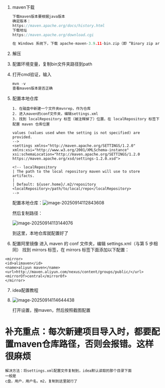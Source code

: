 1. maven下载

   ```c
   下载maven版本要根据java版本
   确定版本：
   https://maven.apache.org/docs/history.html
   下载地址
   https://maven.apache.org/download.cgi
   
   在 Windows 系统下，下载 apache-maven-3.9.11-bin.zip（即 “Binary zip archive” 对应的 zip 格式二进制包）。
   ```

2. 解压

3. 配置环境变量，复制bin文件夹路径到path

4. 打开cmd验证，输入

   ```c
   mvn -v
   查看maven版本是否正确
   ```

5. 配置本地仓库

   ```
   1. 在磁盘中新建一个文件夹mvnrep，作为仓库
   2. 进入maven的conf文件夹，编辑settings.xml
   3. 找到 localRepository 标签（被注释掉了）位置，在 localRepository 标签下配置 maven 仓库位置
   
   values (values used when the setting is not specified) are provided.
   -->
   <settings xmlns="http://maven.apache.org/SETTINGS/1.2.0"
   xmlns:xsi="http://www.w3.org/2001/XMLSchema-instance"
   xsi:schemaLocation="http://maven.apache.org/SETTINGS/1.2.0 https://maven.apache.org/xsd/settings-1.2.0.xsd">
   
   <!-- localRepository
   | The path to the local repository maven will use to store artifacts.
   |
   | Default: ${user.home}/.m2/repository
   <localRepository>/path/to/local/repo</localRepository>
   -->
   
   ```

   配置本地仓库：<img alt="image-20250914112843608" src="maven的安装和配置.assets\image-20250914112843608.png"/>

   然后复制路径：

   <img alt="image-20250914113144076" src="maven的安装和配置.assets/image-20250914113144076-1757825476091.png"/>

   到这里，本地仓库就配置好了

6.  配置阿里镜像
   进入 maven 的 conf 文件夹，编辑 settings.xml（与第 5 步相同）
   找到 mirrors 标签，在 mirrors 标签下面添加以下配置：
   
   ```
   <mirror>
   <id>alimaven</id>
   <name>aliyun maven</name>
   <url>http://maven.aliyun.com/nexus/content/groups/public/</url>
   <mirrorOf>central</mirrorOf>
   </mirror>
   ```
   
7. idea配置教程

8. <img alt="image-20250914114644438" src="maven的安装和配置.assets/image-20250914114644438.png"/>

   打开设置，搜maven，然后按照截图配置


# 补充重点：每次新建项目导入时，都要配置maven仓库路径，否则会报错。这样很麻烦
```
解决方法：将settings.xml配置文件复制到，idea默认读取的那个目录下面
一般是
c盘，用户，用户名，m2，复制到这里就行了
```
